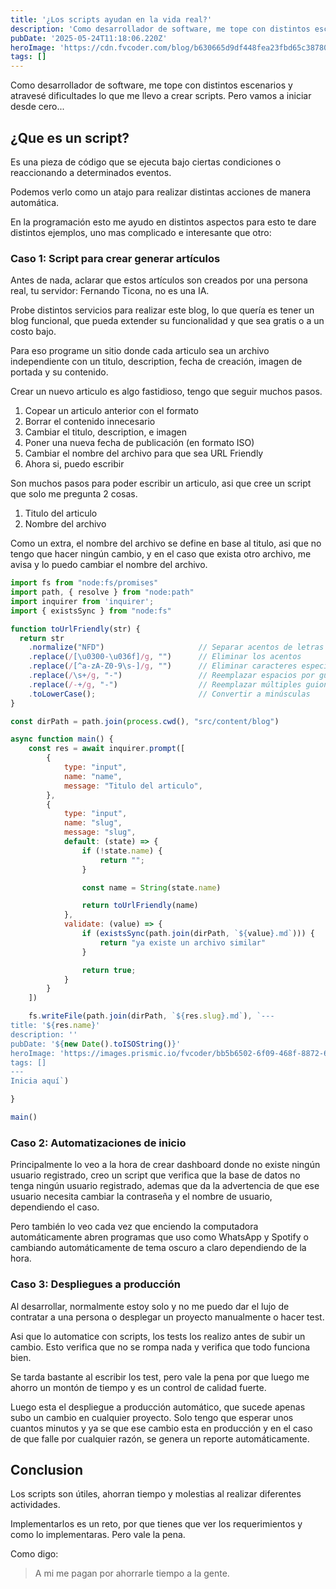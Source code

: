 ```yaml
---
title: '¿Los scripts ayudan en la vida real?'
description: 'Como desarrollador de software, me tope con distintos escenarios y atravesé dificultades lo que me llevo a crear scripts.'
pubDate: '2025-05-24T11:18:06.220Z'
heroImage: 'https://cdn.fvcoder.com/blog/b630665d9df448fea23fbd65c3878037.3x.webp'
tags: []
---
```

Como desarrollador de software, me tope con distintos 
escenarios y atravesé dificultades lo que me llevo a 
crear scripts. Pero vamos a iniciar desde cero...

## ¿Que es un script?
Es una pieza de código que se ejecuta bajo ciertas 
condiciones o reaccionando a determinados eventos.

Podemos verlo como un atajo para realizar distintas
acciones de manera automática.

En la programación esto me ayudo en distintos aspectos
para esto te dare distintos ejemplos, uno mas complicado
e interesante que otro:

### Caso 1: Script para crear generar artículos
Antes de nada, aclarar que estos artículos son creados
por una persona real, tu servidor: Fernando Ticona, 
no es una IA.

Probe distintos servicios para realizar este blog, lo 
que quería es tener un blog funcional, que pueda extender
su funcionalidad y que sea gratis o a un costo bajo.

Para eso programe un sitio donde cada articulo sea un
archivo independiente con un titulo, description, fecha 
de creación, imagen de portada y su contenido.

Crear un nuevo articulo es algo fastidioso, tengo 
que seguir muchos pasos.

1. Copear un articulo anterior con el formato
2. Borrar el contenido innecesario
3. Cambiar el titulo, description, e imagen
4. Poner una nueva fecha de publicación (en formato ISO)
5. Cambiar el nombre del archivo para que sea URL Friendly
6. Ahora si, puedo escribir

Son muchos pasos para poder escribir un articulo,
asi que cree un script que solo me pregunta 2 cosas.

1. Titulo del articulo
2. Nombre del archivo

Como un extra, el nombre del archivo se define en base al 
titulo, asi que no tengo que hacer ningún cambio, y en el 
caso que exista otro archivo, me avisa y lo puedo cambiar 
el nombre del archivo.

```js
import fs from "node:fs/promises"
import path, { resolve } from "node:path"
import inquirer from 'inquirer';
import { existsSync } from "node:fs"

function toUrlFriendly(str) {
  return str
    .normalize("NFD")                     // Separar acentos de letras
    .replace(/[\u0300-\u036f]/g, "")      // Eliminar los acentos
    .replace(/[^a-zA-Z0-9\s-]/g, "")      // Eliminar caracteres especiales
    .replace(/\s+/g, "-")                 // Reemplazar espacios por guiones
    .replace(/-+/g, "-")                  // Reemplazar múltiples guiones por uno
    .toLowerCase();                       // Convertir a minúsculas
}

const dirPath = path.join(process.cwd(), "src/content/blog")

async function main() {
    const res = await inquirer.prompt([
        {
            type: "input",
            name: "name",
            message: "Titulo del articulo",
        },
        {
            type: "input",
            name: "slug",
            message: "slug",
            default: (state) => {
                if (!state.name) {
                    return "";
                }

                const name = String(state.name)

                return toUrlFriendly(name)
            },
            validate: (value) => {
                if (existsSync(path.join(dirPath, `${value}.md`))) {
                    return "ya existe un archivo similar"
                }

                return true;
            }
        }
    ])

    fs.writeFile(path.join(dirPath, `${res.slug}.md`), `---
title: '${res.name}'
description: ''
pubDate: '${new Date().toISOString()}'
heroImage: 'https://images.prismic.io/fvcoder/bb5b6502-6f09-468f-8872-6e2ec5a4a3f6_blog+portadas+%282%29.png?auto=compress,format'
tags: []
---
Inicia aquí`)

}

main() 
```

### Caso 2: Automatizaciones de inicio
Principalmente lo veo a la hora de crear dashboard
donde no existe ningún usuario registrado, creo un
script que verifica que la base de datos no tenga
ningún usuario registrado, ademas que da la advertencia
de que ese usuario necesita cambiar la contraseña y
el nombre de usuario, dependiendo el caso.

Pero también lo veo cada vez que enciendo la computadora
automáticamente abren programas que uso como WhatsApp
y Spotify o cambiando automáticamente de tema oscuro a
claro dependiendo de la hora.

### Caso 3: Despliegues a producción
Al desarrollar, normalmente estoy solo y no me puedo
dar el lujo de contratar a una persona o desplegar
un proyecto manualmente o hacer test.

Asi que lo automatice con scripts, los tests los realizo
antes de subir un cambio. Esto verifica que no se rompa nada
y verifica que todo funciona bien.

Se tarda bastante al escribir los test, pero vale la pena
por que luego me ahorro un montón de tiempo y es un control
de calidad fuerte.

Luego esta el despliegue a producción automático, que 
sucede apenas subo un cambio en cualquier proyecto. Solo
tengo que esperar unos cuantos minutos y ya se que ese cambio
esta en producción y en el caso de que falle por cualquier 
razón, se genera un reporte automáticamente.

## Conclusion
Los scripts son útiles, ahorran tiempo y molestias al 
realizar diferentes actividades.

Implementarlos es un reto, por que tienes que ver los
requerimientos y como lo implementaras. Pero vale la 
pena.

Como digo:
> A mi me pagan por ahorrarle tiempo a la gente.

